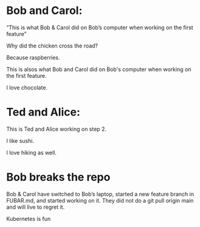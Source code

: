 
# Bob and Carol:

“This is what Bob & Carol did on Bob’s computer when working on the first feature”

Why did the chicken cross the road?

Because raspberries.


This is alsos what Bob and Carol did on Bob's computer when working on the first feature.

I love chocolate.

# Ted and Alice:

This is Ted and Alice working on step 2.

I like sushi.

I love hiking as well.

# Bob breaks the repo

Bob & Carol have switched to Bob’s laptop, started a new feature branch in FUBAR.md, and started working on it. They did not do a git pull origin main and will live to regret it.

Kubernetes is fun



